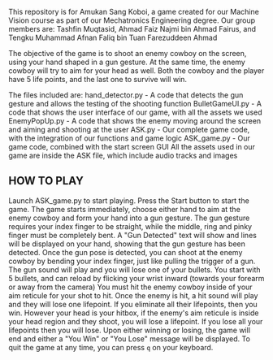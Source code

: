 This repository is for Amukan Sang Koboi, a game created for our Machine Vision course as part of our Mechatronics Engineering degree.
Our group members are: Tashfin Muqtasid, Ahmad Faiz Najmi bin Ahmad Fairus, and Tengku Muhammad Afnan Faliq bin Tuan Farezuddeen Ahmad

The objective of the game is to shoot an enemy cowboy on the screen, using your hand shaped in a gun gesture.
At the same time, the enemy cowboy will try to aim for your head as well.
Both the cowboy and the player have 5 life points, and the last one to survive will win.

The files included are:
hand_detector.py - A code that detects the gun gesture and allows the testing of the shooting function
BulletGameUI.py - A code that shows the user interface of our game, with all the assets we used
EnemyPopUp.py - A code that shows the enemy moving around the screen and aiming and shooting at the user
ASK.py - Our complete game code, with the integration of our functions and game logic
ASK_game.py - Our game code, combined with the start screen GUI
All the assets used in our game are inside the ASK file, which include audio tracks and images

## HOW TO PLAY ##
Launch ASK_game.py to start playing.
Press the Start button to start the game.
The game starts immediately, choose either hand to aim at the enemy cowboy and form your hand into a gun gesture.
The gun gesture requires your index finger to be straight, while the middle, ring and pinky finger must be completely bent.
A "Gun Detected" text will show and lines will be displayed on your hand, showing that the gun gesture has been detected.
Once the gun pose is detected, you can shoot at the enemy cowboy by bending your index finger, just like pulling the trigger of a gun.
The gun sound will play and you will lose one of your bullets.
You start with 5 bullets, and can reload by flicking your wrist inward (towards your forearm or away from the camera)
You must hit the enemy cowboy inside of your aim reticule for your shot to hit.
Once the enemy is hit, a hit sound will play and they will lose one lifepoint.
If you eliminate all their lifepoints, then you win.
However your head is your hitbox, if the enemy's aim reticule is inside your head region and they shoot, you will lose a lifepoint.
If you lose all your lifepoints then you will lose.
Upon either winning or losing, the game will end and either a "You Win" or "You Lose" message will be displayed.
To quit the game at any time, you can press `q` on your keyboard.


